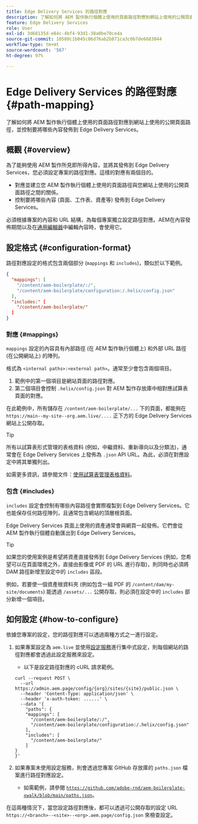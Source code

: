 ```yaml
---
title: Edge Delivery Services 的路徑對應
description: 了解如何將 AEM 製作執行個體上使用的頁面路徑對應到網站上使用的公開頁面路徑，並管控要將哪些內容發佈到 Edge Delivery Services。
feature: Edge Delivery Services
role: User
exl-id: 3d68135d-e84c-4bf4-93d1-38a0be70ce4a
source-git-commit: 10580c1b045c86d76ab2b871ca3c0b7de6683044
workflow-type: tm+mt
source-wordcount: '567'
ht-degree: 97%

---
```


# Edge Delivery Services 的路徑對應 {#path-mapping}

了解如何將 AEM 製作執行個體上使用的頁面路徑對應到網站上使用的公開頁面路徑，並控制要將哪些內容發佈到 Edge Delivery Services。

## 概觀 {#overview}

為了能夠使用 AEM 製作所見即所得內容，並將其發佈到 Edge Delivery Services，您必須設定專案的路徑對應。這樣的對應有兩個目的。

* 對應並建立您 AEM 製作執行個體上使用的頁面路徑與您網站上使用的公開頁面路徑之間的關係。
* 控制要將哪些內容 (頁面、工作表、資產等) 發佈到 Edge Delivery Services。

必須根據專案的內容和 URL 結構，為每個專案獨立設定路徑對應。AEM在內容發佈期間以及在[通用編輯器](/help/sites-cloud/authoring/universal-editor/navigation.md)中編輯內容時，會使用它。

## 設定格式 {#configuration-format}

路徑對應設定的格式包含兩個部分 (`mappings` 和 `includes`)，類似於以下範例。

```json
{
  "mappings": [
    "/content/aem-boilerplate/:/",
    "/content/aem-boilerplate/configuration:/.helix/config.json"
  ],
  "includes:" [
    "/content/aem-boilerplate/"
  ]
}
```

### 對應 {#mappings}

`mappings` 設定的內容具有內部路徑 (在 AEM 製作執行個體上) 和外部 URL 路徑 (在公開網站上) 的陣列。

格式為 `<internal paths>:<external path>`。通常至少會包含兩個項目。

1. 範例中的第一個項目是網站頁面的路徑對應。
1. 第二個項目會控制 `.helix/config.json` 對 AEM 製作存放庫中相對應試算表頁面的對應。

在此範例中，所有儲存在 `/content/aem-boilerplate/...` 下的頁面，都能夠在 `https://main--my-site--org.aem.live/....` 正下方的 Edge Delivery Services 網站上公開存取。

>[!TIP]
>
>所有以試算表形式管理的表格資料 (例如，中繼資料、重新導向以及分類法)，通常會在 Edge Delivery Services 上發佈為 `.json` API URL。為此，必須在對應設定中將其單獨列出。
>
>如需更多資訊，請參閱文件：[使用試算表管理表格資料](/help/edge/wysiwyg-authoring/tabular-data.md)。

### 包含 {#includes}

`includes` 設定會控制有哪些內容路徑會實際複製到 Edge Delivery Services。它也能保存任何路徑陣列，且通常包含網站的頂層根頁面。

Edge Delivery Services 頁面上使用的資產通常會與網頁一起發佈。它們會從 AEM 製作執行個體自動匯出到 Edge Delivery Services。

>[!TIP]
>
>如果您的使用案例是希望將資產直接發佈到 Edge Delivery Services (例如，您希望可以在頁面環境之外，直接由影像或 PDF 的 URL 進行存取)，則同時也必須將 DAM 路徑新增至設定中的 `includes` 區段。
>
>例如，若要使一個資產根資料夾 (例如包含一組 PDF 的 `/content/dam/my-site/documents`) 能透過 `/assets/...` 公開存取，則必須在設定中的 `includes` 部分新增一個項目。

## 如何設定 {#how-to-configure}

依據您專案的設定，您的路徑對應可以透過兩種方式之一進行設定。

1. 如果專案設定為 `aem.live` 並使用[設定服務](https://www.aem.live/docs/config-service-setup)進行集中式設定，則每個網站的路徑對應都會透過此設定服務來設定。

   * 以下是設定路徑對應的 cURL 請求範例。

   ```text
   curl --request POST \
     --url https://admin.aem.page/config/{org}/sites/{site}/public.json \
     --header 'Content-Type: application/json' \
     --header 'x-auth-token: ......' \
     --data '{
       "paths": {
       "mappings": [
         "/content/aem-boilerplate/:/",
         "/content/aem-boilerplate/configuration:/.helix/config.json"
       ],
       "includes": [
         "/content/aem-boilerplate/"
       ]
   }
   }'
   ```

1. 如果專案未使用設定服務，則會透過您專案 GitHub 存放庫的 `paths.json` 檔案進行路徑對應設定。

   * 如需範例，請參閱 [`https://github.com/adobe-rnd/aem-boilerplate-xwalk/blob/main/paths.json`](https://github.com/adobe-rnd/aem-boilerplate-xwalk/blob/main/paths.json)。

在這兩種情況下，當您設定路徑對應後，都可以透過可公開存取的設定 URL `https://<branch>--<site>--<org>.aem.page/config.json` 來檢查設定。
